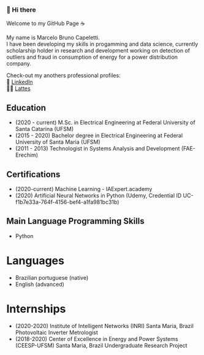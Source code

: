 ### 👋 Hi there 

Welcome to my GitHub Page ☕
<!--
**MarceloCapeletti/MarceloCapeletti** is a ✨ _special_ ✨ repository because its `README.md` (this file) appears on your GitHub profile.

Here are some ideas to get you started:

- 🔭 I’m currently working on ...
- 🌱 I’m currently learning ...
- 👯 I’m looking to collaborate on ...
- 🤔 I’m looking for help with ...
- 💬 Ask me about ...
- 📫 How to reach me: ...
- 😄 Pronouns: ...
- ⚡ Fun fact: ...
-->

My name is Marcelo Bruno Capeletti.  
I have been developing my skills in progamming and data science, currently scholarship holder in research and development working on detection of outliers and fraud in consumption of energy for a power distribution company.


Check-out my anothers professional profiles:  
💼 [LinkedIn](https://www.linkedin.com/in/marcelo-capeletti/)  
👨‍🎓 [Lattes](http://lattes.cnpq.br/1922799731958383)

## Education

- (2020 - current) M.Sc. in Electrical Engineering at Federal University of Santa Catarina (UFSM)
- (2015 - 2020) Bachelor degree in Electrical Engineering at Federal University of Santa Maria (UFSM)
- (2011 - 2013) Technologist in Systems Analysis and Development (FAE-Erechim)

## Certifications

- (2020-current) Machine Learning - IAExpert.academy  
- (2020) Artificial Neural Networks in Python (Udemy, Credential ID UC-f1b7e33a-764f-4156-bef4-a1fa981bc31b)

## Main Language Programming Skills

- Python

# Languages

- Brazilian portuguese (native)
- English (advanced)

# Internships 

- (2020-2020) Institute of Intelligent Networks (INRI) Santa Maria, Brazil 
Photovoltaic Inverter Metrologist
- (2018-2020) Center of Excellence in Energy and Power Systems (CEESP-UFSM) Santa Maria, Brazil 
Undergraduate Research Project
